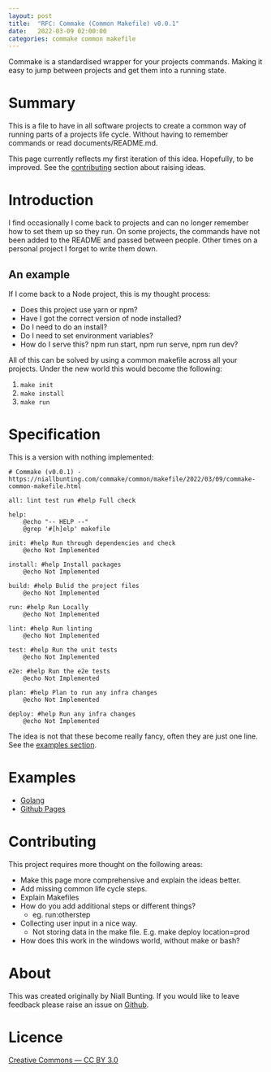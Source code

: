 ```yaml
---
layout: post
title:  "RFC: Commake (Common Makefile) v0.0.1"
date:   2022-03-09 02:00:00
categories: commake common makefile
---
```


Commake is a standardised wrapper for your projects commands. Making it easy to jump between projects and get them into a running state.

# Summary

This is a file to have in all software projects to create a common way of running parts of a projects life cycle. Without having to remember commands or read documents/README.md.

This page currently reflects my first iteration of this idea. Hopefully, to be improved. See the [contributing](#contributing) section about raising ideas.

# Introduction

I find occasionally I come back to projects and can no longer remember how to set them up so they run. On some projects, the commands have not been added to the README and passed between people. Other times on a personal project I forget to write them down.

## An example

If I come back to a Node project, this is my thought process:
* Does this project use yarn or npm?
* Have I got the correct version of node installed?
* Do I need to do an install?
* Do I need to set environment variables?
* How do I serve this? npm run start, npm run serve, npm run dev?

All of this can be solved by using a common makefile across all your projects. Under the new world this would become the following:

1. `make init`
1. `make install`
1. `make run`

# Specification

This is a version with nothing implemented:

```
# Commake (v0.0.1) - https://niallbunting.com/commake/common/makefile/2022/03/09/commake-common-makefile.html

all: lint test run #help Full check

help:
	@echo "-- HELP --"
	@grep '#[h]elp' makefile

init: #help Run through dependencies and check
	@echo Not Implemented

install: #help Install packages
	@echo Not Implemented

build: #help Bulid the project files
	@echo Not Implemented

run: #help Run Locally
	@echo Not Implemented

lint: #help Run linting
	@echo Not Implemented

test: #help Run the unit tests
	@echo Not Implemented

e2e: #help Run the e2e tests
	@echo Not Implemented

plan: #help Plan to run any infra changes
	@echo Not Implemented

deploy: #help Run any infra changes
	@echo Not Implemented

```

The idea is not that these become really fancy, often they are just one line. See the [examples section](#examples).

# Examples

* [Golang][goexample]
* [Github Pages][ghpagesexample]

# Contributing

This project requires more thought on the following areas:
* Make this page more comprehensive and explain the ideas better.
* Add missing common life cycle steps.
* Explain Makefiles
* How do you add additional steps or different things?
  * eg. run:otherstep
* Collecting user input in a nice way.
  * Not storing data in the make file. E.g. make deploy location=prod
* How does this work in the windows world, without make or bash?

# About
This was created originally by Niall Bunting. If you would like to leave feedback please raise an issue on [Github][github].

# Licence
[Creative Commons ― CC BY 3.0][creativecommons]


[ghpagesexample]: https://raw.githubusercontent.com/NiallBunting/niallbunting.github.io/master/makefile
[goexample]: https://raw.githubusercontent.com/NiallBunting/dotfiles/master/makefile
[github]: https://github.com/NiallBunting/niallbunting.github.io
[creativecommons]: https://creativecommons.org/licenses/by/3.0/
